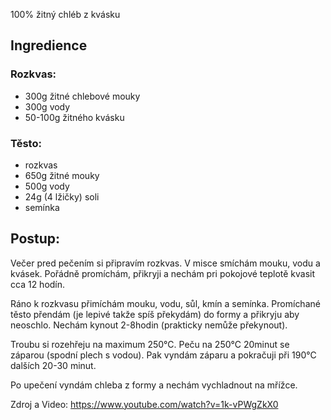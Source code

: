  100% žitný chléb z kvásku
## Ingredience
### Rozkvas:
- 300g žitné chlebové mouky
- 300g vody
- 50-100g žitného kvásku

### Těsto:
- rozkvas
- 650g žitné mouky
- 500g vody
- 24g (4 lžičky) soli
- semínka

## Postup:
Večer pred pečením si připravím rozkvas. V misce smíchám mouku, vodu a kvásek. Pořádně promíchám, přikryji a nechám pri pokojové teplotě kvasit cca 12 hodín.

Ráno k rozkvasu přimíchám  mouku, vodu, sůl, kmín a semínka. Promíchané těsto přendám (je lepivé takže spíš překydám) do formy a přikryju aby neoschlo. Nechám kynout 2-8hodin (prakticky nemůže překynout).

Troubu si rozehřeju na maximum 250°C. Peču na 250°C 20minut se záparou (spodní plech s vodou). Pak vyndám záparu a pokračuji při 190°C dalších 20-30 minut.

Po upečení vyndám chleba z formy a nechám vychladnout na mřížce.

Zdroj a Video: https://www.youtube.com/watch?v=1k-vPWgZkX0
